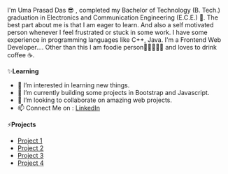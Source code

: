 I'm Uma Prasad Das 😎 , completed my Bachelor of Technology (B. Tech.) graduation in Electronics and Communication Engineering (E.C.E.) 🙂. 
The best part about me is that I am eager to learn. And also a self motivated person whenever I feel frustrated or stuck in some work. 
        I have some experience in programming languages like C++, Java. I'm a Frontend Web Developer.... 
            Other than this I am foodie person🍕🍔🍟🥚🍗  and loves to drink coffee ☕.


✨**Learning**
- 👀 I’m interested in learning new things.
- 🌱 I’m currently building some projects in Bootstrap and Javascript.
- 💞️ I’m looking to collaborate on amazing web projects.
- 📫 Connect Me on : [LinkedIn](https://www.linkedin.com/in/uma-prasad-das-79531b192/)

<!---
CodeWithUma/CodeWithUma is a ✨ special  repository because its `README.md` (this file) appears on your GitHub profile.
You can click the Preview link to take a look at your changes.
--->

⚡**Projects**
- [Project 1](https://codewithuma.github.io/LIFESTYLE%20STORE/public_html/index.html)
- [Project 2](https://codewithuma.github.io/SUMAN%20FITNESS/index.html)
- [Project 3](https://codewithuma.github.io/javascript%20clock/project1.html)
- [Project 4](https://codewithuma.github.io/Front-end%20dev%20test/index.html)
